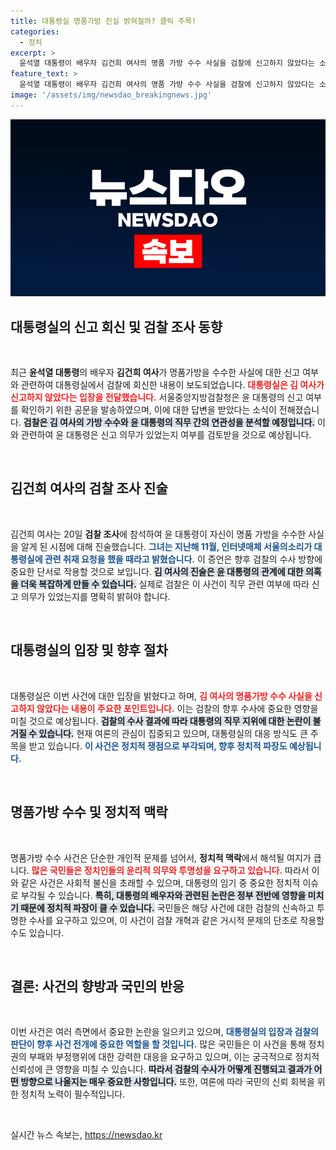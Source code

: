 ```yaml
---
title: 대통령실 명품가방 진실 밝혀질까? 클릭 주목!
categories:
  - 정치
excerpt: >
  윤석열 대통령이 배우자 김건희 여사의 명품 가방 수수 사실을 검찰에 신고하지 않았다는 소식이 전해졌습니다. 검찰은 이 수수가 대통령 직무와 어떤 연관이 있는지 조사할 예정입니다. 이 사건이 불러일으킬 파장은? 클릭해 확인하세요!
feature_text: >
  윤석열 대통령이 배우자 김건희 여사의 명품 가방 수수 사실을 검찰에 신고하지 않았다는 소식이 전해졌습니다. 검찰은 이 수수가 대통령 직무와 어떤 연관이 있는지 조사할 예정입니다. 이 사건이 불러일으킬 파장은? 클릭해 확인하세요!
image: '/assets/img/newsdao_breakingnews.jpg'
---
```


<p><img src="/assets/img/newsdao_breakingnews.jpg" alt="flaretime 속보" /></p>

<h2 data-ke-size="size26">대통령실의 신고 회신 및 검찰 조사 동향</h2>

<p data-ke-size="size16">&nbsp;</p>

<p>최근 <b>윤석열 대통령</b>의 배우자 <b>김건희 여사</b>가 명품가방을 수수한 사실에 대한 신고 여부와 관련하여 대통령실에서 검찰에 회신한 내용이 보도되었습니다. <b><span style="color: #ee2323;">대통령실은 김 여사가 신고하지 않았다는 입장을 전달했습니다.</span></b> 서울중앙지방검찰청은 윤 대통령의 신고 여부를 확인하기 위한 공문을 발송하였으며, 이에 대한 답변을 받았다는 소식이 전해졌습니다. <b><span style="background-color: #21538527;">검찰은 김 여사의 가방 수수와 윤 대통령의 직무 간의 연관성을 분석할 예정입니다.</span></b> 이와 관련하여 윤 대통령은 신고 의무가 있었는지 여부를 검토받을 것으로 예상됩니다.</p></p>

<p data-ke-size="size16">&nbsp;</p>

<h2 data-ke-size="size26">김건희 여사의 검찰 조사 진술</h2>

<p data-ke-size="size16">&nbsp;</p>

<p>김건희 여사는 20일 <b>검찰 조사</b>에 참석하여 윤 대통령이 자신이 명품 가방을 수수한 사실을 알게 된 시점에 대해 진술했습니다. <b><span style="color: #1a5490;">그녀는 지난해 11월, 인터넷매체 서울의소리가 대통령실에 관련 취재 요청을 했을 때라고 밝혔습니다.</span></b> 이 증언은 향후 검찰의 수사 방향에 중요한 단서로 작용할 것으로 보입니다. <b><span style="background-color: #21538527;">김 여사의 진술은 윤 대통령의 관계에 대한 의혹을 더욱 복잡하게 만들 수 있습니다.</span></b> 실제로 검찰은 이 사건이 직무 관련 여부에 따라 신고 의무가 있었는지를 명확히 밝혀야 합니다.</p></p>

<p data-ke-size="size16">&nbsp;</p>

<h2 data-ke-size="size26">대통령실의 입장 및 향후 절차</h2>

<p data-ke-size="size16">&nbsp;</p>

<p>대통령실은 이번 사건에 대한 입장을 밝혔다고 하며, <b><span style="color: #ee2323;">김 여사의 명품가방 수수 사실을 신고하지 않았다는 내용이 주요한 포인트입니다.</span></b> 이는 검찰의 향후 수사에 중요한 영향을 미칠 것으로 예상됩니다. <b><span style="background-color: #21538527;">검찰의 수사 결과에 따라 대통령의 직무 지위에 대한 논란이 불거질 수 있습니다.</span></b> 현재 여론의 관심이 집중되고 있으며, 대통령실의 대응 방식도 큰 주목을 받고 있습니다. <b><span style="color: #1a5490;">이 사건은 정치적 쟁점으로 부각되며, 향후 정치적 파장도 예상됩니다.</span></b></p></p>

<p data-ke-size="size16">&nbsp;</p>

<h2 data-ke-size="size26">명품가방 수수 및 정치적 맥락</h2>

<p data-ke-size="size16">&nbsp;</p>

<p>명품가방 수수 사건은 단순한 개인적 문제를 넘어서, <b>정치적 맥락</b>에서 해석될 여지가 큽니다. <b><span style="color: #ee2323;">많은 국민들은 정치인들의 윤리적 의무와 투명성을 요구하고 있습니다.</span></b> 따라서 이와 같은 사건은 사회적 불신을 초래할 수 있으며, 대통령의 임기 중 중요한 정치적 이슈로 부각될 수 있습니다. <b><span style="background-color: #21538527;">특히, 대통령의 배우자와 관련된 논란은 정부 전반에 영향을 미치기 때문에 정치적 파장이 클 수 있습니다.</span></b> 국민들은 해당 사건에 대한 검찰의 신속하고 투명한 수사를 요구하고 있으며, 이 사건이 검찰 개혁과 같은 거시적 문제의 단초로 작용할 수도 있습니다.</p></p>

<p data-ke-size="size16">&nbsp;</p>

<h2 data-ke-size="size26">결론: 사건의 향방과 국민의 반응</h2>

<p data-ke-size="size16">&nbsp;</p>

<p>이번 사건은 여러 측면에서 중요한 논란을 일으키고 있으며, <b><span style="color: #1a5490;">대통령실의 입장과 검찰의 판단이 향후 사건 전개에 중요한 역할을 할 것입니다.</span></b> 많은 국민들은 이 사건을 통해 정치권의 부패와 부정행위에 대한 강력한 대응을 요구하고 있으며, 이는 궁극적으로 정치적 신뢰성에 큰 영향을 미칠 수 있습니다. <b><span style="background-color: #21538527;">따라서 검찰의 수사가 어떻게 진행되고 결과가 어떤 방향으로 나올지는 매우 중요한 사항입니다.</span></b> 또한, 여론에 따라 국민의 신뢰 회복을 위한 정치적 노력이 필수적입니다.</p></p>

<p data-ke-size="size16">&nbsp;</p>
실시간 뉴스 속보는, <a href="https://newsdao.kr" rel="dofollow">https://newsdao.kr</a>



